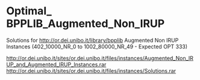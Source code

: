 # Optimal_ BPPLIB_Augmented_Non_IRUP
Solutions for http://or.dei.unibo.it/library/bpplib Augmented Non IRUP Instances (402_10000_NR_0 to 1002_80000_NR_49 - Expected OPT 333)

http://or.dei.unibo.it/sites/or.dei.unibo.it/files/instances/Augmented_Non_IRUP_and_Augmented_IRUP_Instances.rar
http://or.dei.unibo.it/sites/or.dei.unibo.it/files/instances/Solutions.rar
